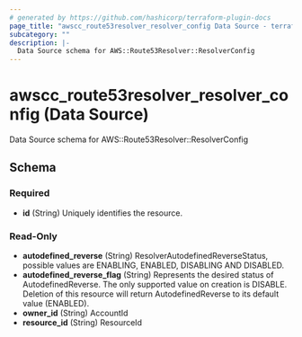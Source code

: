 ```yaml
---
# generated by https://github.com/hashicorp/terraform-plugin-docs
page_title: "awscc_route53resolver_resolver_config Data Source - terraform-provider-awscc"
subcategory: ""
description: |-
  Data Source schema for AWS::Route53Resolver::ResolverConfig
---
```


# awscc_route53resolver_resolver_config (Data Source)

Data Source schema for AWS::Route53Resolver::ResolverConfig



<!-- schema generated by tfplugindocs -->
## Schema

### Required

- **id** (String) Uniquely identifies the resource.

### Read-Only

- **autodefined_reverse** (String) ResolverAutodefinedReverseStatus, possible values are ENABLING, ENABLED, DISABLING AND DISABLED.
- **autodefined_reverse_flag** (String) Represents the desired status of AutodefinedReverse. The only supported value on creation is DISABLE. Deletion of this resource will return AutodefinedReverse to its default value (ENABLED).
- **owner_id** (String) AccountId
- **resource_id** (String) ResourceId


